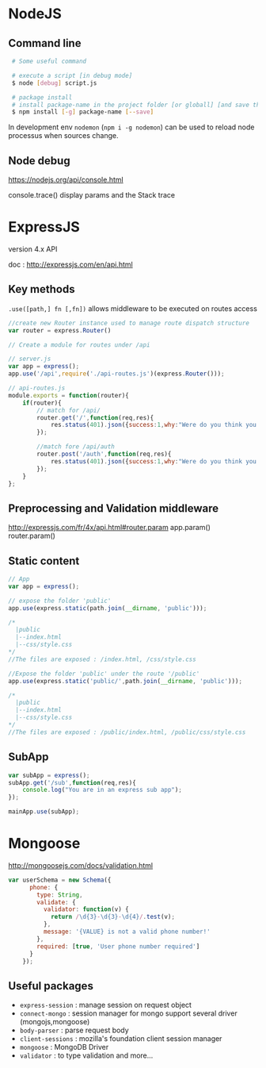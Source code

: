 NodeJS
======


Command line
------------


```bash
 # Some useful command

 # execute a script [in debug mode]
 $ node [debug] script.js

 # package install
 # install package-name in the project folder [or globall] [and save the reference in package.json]
 $ npm install [-g] package-name [--save]

```

In development env `nodemon` (`npm i -g nodemon`) can be used to reload node processus when sources change.

Node debug
----------
https://nodejs.org/api/console.html


console.trace() display params and the Stack trace


ExpressJS
=========
version 4.x API

doc : http://expressjs.com/en/api.html

Key methods
-----------

`.use([path,] fn [,fn])` allows middleware to be executed on routes access

```javascript
//create new Router instance used to manage route dispatch structure
var router = express.Router()

// Create a module for routes under /api

// server.js
var app = express();
app.use('/api',require('./api-routes.js')(express.Router()));

// api-routes.js
module.exports = function(router){
    if(router){
        // match for /api/
        router.get('/',function(req,res){
            res.status(401).json({success:1,why:"Were do you think you go ?"});
        });

        //match fore /api/auth
        router.post('/auth',function(req,res){
            res.status(401).json({success:1,why:"Were do you think you go ?"});
        });
    }
};
```

Preprocessing and Validation middleware
---------------------------------------

http://expressjs.com/fr/4x/api.html#router.param
app.param()
router.param()




Static content
--------------

```javascript
// App
var app = express();

// expose the folder 'public'
app.use(express.static(path.join(__dirname, 'public')));

/*
  |public
  |--index.html
  |--css/style.css
*/
//The files are exposed : /index.html, /css/style.css

//Expose the folder 'public' under the route '/public'
app.use(express.static('public/',path.join(__dirname, 'public')));

/*
  |public
  |--index.html
  |--css/style.css
*/
//The files are exposed : /public/index.html, /public/css/style.css

```

SubApp
------
```javascript
var subApp = express();
subApp.get('/sub',function(req,res){
    console.log("You are in an express sub app");
});

mainApp.use(subApp);

```


Mongoose
========

http://mongoosejs.com/docs/validation.html

```javascript
var userSchema = new Schema({
      phone: {
        type: String,
        validate: {
          validator: function(v) {
            return /\d{3}-\d{3}-\d{4}/.test(v);
          },
          message: '{VALUE} is not a valid phone number!'
        },
        required: [true, 'User phone number required']
      }
    });
```


Useful packages
---------------

 * `express-session` : manage session on request object
 * `connect-mongo` : session manager for mongo support several driver (mongojs,mongoose)
 * `body-parser` : parse request body
 * `client-sessions` : mozilla's foundation client session manager
 * `mongoose` : MongoDB Driver
 * `validator` : to type validation and more...

